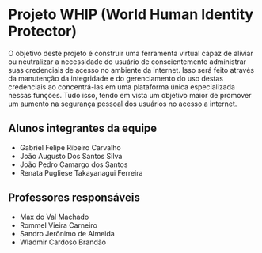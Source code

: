 # Projeto WHIP (World Human Identity Protector)

  O objetivo deste projeto é construir uma ferramenta virtual capaz de aliviar ou neutralizar a necessidade do usuário de conscientemente administrar suas credenciais de acesso no ambiente da internet. Isso será feito através da manutenção da integridade e do gerenciamento do uso destas credenciais ao concentrá-las em uma plataforma única especializada nessas funções. Tudo isso, tendo em vista um objetivo maior de promover um aumento na segurança pessoal dos usuários no acesso a internet.

## Alunos integrantes da equipe

* Gabriel Felipe Ribeiro Carvalho
* João Augusto Dos Santos Silva
* João Pedro Camargo dos Santos
* Renata Pugliese Takayanagui Ferreira

## Professores responsáveis

* Max do Val Machado
* Rommel Vieira Carneiro
* Sandro Jerônimo de Almeida
* Wladmir Cardoso Brandão

